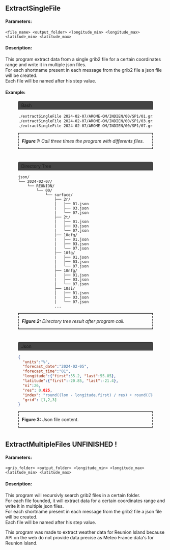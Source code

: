 ## ExtractSingleFile
#### Parameters:

```<file_name> <output_folder> <longitude_min> <longitude_max> <latitude_min> <latitude_max>```

#### Description:

This program extract data from a single grib2 file for a certain coordinates range and write it in multiple json files.<br>
For each shortname present in each message from the grib2 file a json file will be created.<br>
Each file will be named after his step value.<br>

#### Example:

<figure>
  <div style="border-radius: 4px 4px 0px 0px; background-color: #444; padding: 5px 10px;">Bash</div>

  ```bash
  ./extractSingleFile 2024-02-07/AROME-OM/INDIEN/00/SP1/01.grib2 REUNION 55.2 55.85 -21.40 -20.85 
  ./extractSingleFile 2024-02-07/AROME-OM/INDIEN/00/SP1/03.grib2 REUNION 55.2 55.85 -21.40 -20.85
  ./extractSingleFile 2024-02-07/AROME-OM/INDIEN/00/SP1/07.grib2 REUNION 55.2 55.85 -21.40 -20.85
  ```

  <figcaption style="border-style: solid dashed; padding: 15px 10px; border-width: 2px; margin: 0px 0px 40px 0px; border-color: #444;">
    <i><b>Figure 1:</b> Call three times the program with differents files.</i>
  </figcaption>
</figure>

<figure>
  <div style="border-radius: 4px 4px 0px 0px; background-color: #444; padding: 5px 10px;">Directory Tree</div>

  ```
  json/
  └── 2024-02-07/
      └── REUNION/
          └── 00/
              └── surface/
                  ├── 2r/
                  |   ├── 01.json
                  |   ├── 03.json
                  |   └── 07.json
                  ├── 2t/
                  |   ├── 01.json
                  |   ├── 03.json
                  |   └── 07.json
                  ├── 10efg/
                  |   ├── 01.json
                  |   ├── 03.json
                  |   └── 07.json
                  ├── 10fg/
                  |   ├── 01.json
                  |   ├── 03.json
                  |   └── 07.json
                  ├── 10nfg/
                  |   ├── 01.json
                  |   ├── 03.json
                  |   └── 07.json
                  ├── 10si/
                  |   ├── 01.json
                  |   ├── 03.json
                  |   └── 07.json
                  ...        
  ```
  <figcaption style="border-style: solid dashed; padding: 15px 10px; border-width: 2px; margin: 0px 0px 40px 0px; border-color: #444;">
    <i><b>Figure 2:</b> Directory tree result after program call.</i>
  </figcaption>
</figure>

<figure>
  <div style="border-radius: 4px 4px 0px 0px; background-color: #444; padding: 5px 10px;">Json</div>

  ```json
  {  
    "units":"%",  
    "forecast_date":"2024-02-05",  
    "forecast_time":"01",  
    "longitude":{"first":55.2, "last":55.85},  
    "latitude":{"first":-20.85, "last":-21.4},  
    "ni":26,  
    "res": 0.025,  
    "index": "round((lon - longitude.first) / res) + round((latitude.first - lat)  / res) * ni",  
    "grid": [1,2,3]
  }
  ```

  <figcaption style="border-style: solid dashed; padding: 15px 10px; border-width: 2px; margin: 0px 0px 40px 0px; border-color: #444;">
    <b>Figure 3:</b> Json file content.
  </figcaption>
</figure>

## ExtractMultipleFiles UNFINISHED !
#### Parameters:

```<grib_folder> <output_folder> <longitude_min> <longitude_max> <latitude_min> <latitude_max>```

#### Description:

This program will recursivly search grib2 files in a certain folder.<br>
For each file founded, it will extract data for a certain coordinates range and write it in multiple json files.<br>
For each shortname present in each message from the grib2 file a json file will be created.<br>
Each file will be named after his step value.<br>

This program was made to extract weather data for Reunion Island because API on the web do not provide data precise as Meteo France data's for Reunion Island.<br>
